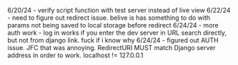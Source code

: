 6/20/24 - verify script function with test server instead of live view
6/22/24 - need to figure out redirect issue. belive is has something to do with params not being saved to local storage before redirect
6/24/24 - more auth work - log in works if you enter the dev server in URL search directly, but not from django link. fuck if i know why
6/24/24 - figured out AUTH issue. JFC that was annoying. RedirectURI MUST match Django server address in order to work. localhost != 127.0.0.1